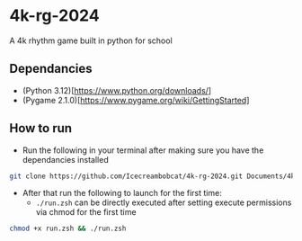 # 4k-rg-2024
A 4k rhythm game built in python for school

## Dependancies
- (Python 3.12)[https://www.python.org/downloads/]
- (Pygame 2.1.0)[https://www.pygame.org/wiki/GettingStarted]

## How to run
- Run the following in your terminal after making sure you have the dependancies installed

```zsh
git clone https://github.com/Icecreambobcat/4k-rg-2024.git Documents/4k-rg-2024 && cd Documents/4k-rg-rg-2024
```

- After that run the following to launch for the first time:
  - `./run.zsh` can be directly executed after setting execute permissions via chmod for the first time

```zsh
chmod +x run.zsh && ./run.zsh
```

